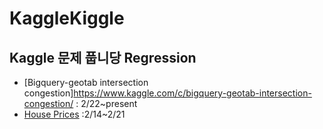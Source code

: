 # KaggleKiggle
Kaggle 문제 풉니당
Regression
--
* [Bigquery-geotab intersection congestion]https://www.kaggle.com/c/bigquery-geotab-intersection-congestion/ : 2/22~present
* [House Prices](https://www.kaggle.com/c/house-prices-advanced-regression-techniques/) :2/14~2/21
